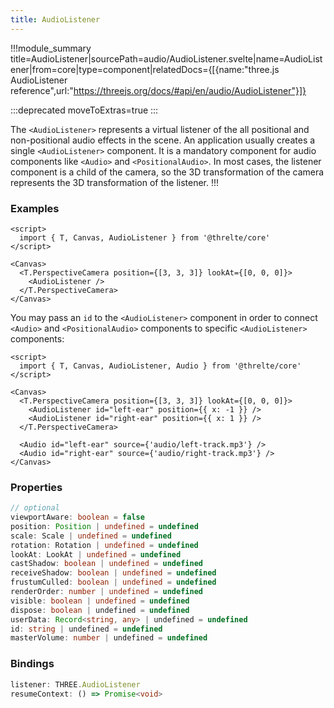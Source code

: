 ```yaml
---
title: AudioListener
---
```


!!!module_summary title=AudioListener|sourcePath=audio/AudioListener.svelte|name=AudioListener|from=core|type=component|relatedDocs={[{name:"three.js AudioListener reference",url:"https://threejs.org/docs/#api/en/audio/AudioListener"}]}

:::deprecated moveToExtras=true
:::

The `<AudioListener>` represents a virtual listener of the all positional and non-positional audio effects in the scene.
An application usually creates a single `<AudioListener>` component. It is a mandatory component for audio components like `<Audio>` and `<PositionalAudio>`.
In most cases, the listener component is a child of the camera, so the 3D transformation of the camera represents the 3D transformation of the listener.
!!!

### Examples

```svelte
<script>
  import { T, Canvas, AudioListener } from '@threlte/core'
</script>

<Canvas>
  <T.PerspectiveCamera position={[3, 3, 3]} lookAt={[0, 0, 0]}>
    <AudioListener />
  </T.PerspectiveCamera>
</Canvas>
```

You may pass an `id` to the `<AudioListener>` component in order to connect `<Audio>` and `<PositionalAudio>` components to specific `<AudioListener>` components:

```svelte
<script>
  import { T, Canvas, AudioListener, Audio } from '@threlte/core'
</script>

<Canvas>
  <T.PerspectiveCamera position={[3, 3, 3]} lookAt={[0, 0, 0]}>
    <AudioListener id="left-ear" position={{ x: -1 }} />
    <AudioListener id="right-ear" position={{ x: 1 }} />
  </T.PerspectiveCamera>

  <Audio id="left-ear" source={'audio/left-track.mp3'} />
  <Audio id="right-ear" source={'audio/right-track.mp3'} />
</Canvas>
```

### Properties

```ts
// optional
viewportAware: boolean = false
position: Position | undefined = undefined
scale: Scale | undefined = undefined
rotation: Rotation | undefined = undefined
lookAt: LookAt | undefined = undefined
castShadow: boolean | undefined = undefined
receiveShadow: boolean | undefined = undefined
frustumCulled: boolean | undefined = undefined
renderOrder: number | undefined = undefined
visible: boolean | undefined = undefined
dispose: boolean | undefined = undefined
userData: Record<string, any> | undefined = undefined
id: string | undefined = undefined
masterVolume: number | undefined = undefined
```

### Bindings

```ts
listener: THREE.AudioListener
resumeContext: () => Promise<void>
```
